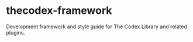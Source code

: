 # thecodex-framework
Development framework and style guide for The Codex Library and related plugins.

